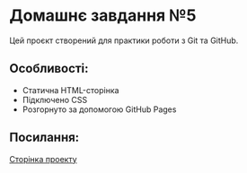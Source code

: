 # Домашнє завдання №5

Цей проєкт створений для практики роботи з Git та GitHub.

## Особливості:
- Статична HTML-сторінка
- Підключено CSS
- Розгорнуто за допомогою GitHub Pages

## Посилання:
[Сторінка проекту](https://ridvant-hub.github.io/home-work-5/)
